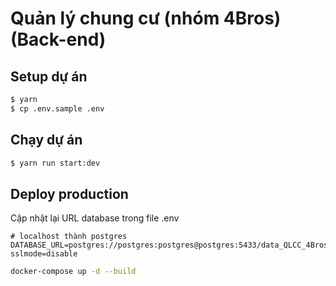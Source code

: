 # Quản lý chung cư (nhóm 4Bros) (Back-end)

## Setup dự án

```bash
$ yarn
$ cp .env.sample .env
```

## Chạy dự án

```bash
$ yarn run start:dev
```

## Deploy production

Cập nhật lại URL database trong file .env

```
# localhost thành postgres
DATABASE_URL=postgres://postgres:postgres@postgres:5433/data_QLCC_4Bros_BE?sslmode=disable
```

```bash
docker-compose up -d --build
```
